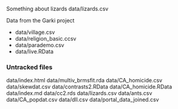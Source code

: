 Something about lizards data/lizards.csv

Data from the Garki project
* data/village.csv
* data/religion_basic.ccsv
* data/parademo.csv
* data/live.RData

### Untracked files ###

data/index.html
data/multiv_brmsfit.rda
data/CA_homicide.csv
data/skewdat.csv
data/contrasts2.RData
data/CA_homicide.RData
data/index.md
data/cc2.rds
data/lizards.csv
data/ants.csv
data/CA_popdat.csv
data/dll.csv
data/portal_data_joined.csv
